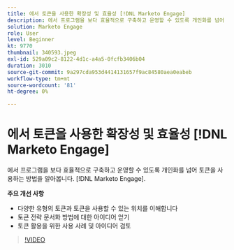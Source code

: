```yaml
---
title: 에서 토큰을 사용한 확장성 및 효율성 [!DNL Marketo Engage]
description: 에서 프로그램을 보다 효율적으로 구축하고 운영할 수 있도록 개인화를 넘어 토큰을 사용하는 방법을 알아봅니다. [!DNL Marketo Engage].
solution: Marketo Engage
role: User
level: Beginner
kt: 9770
thumbnail: 340593.jpeg
exl-id: 529a09c2-8122-4d1c-a4a5-0fcfb3406b04
duration: 3010
source-git-commit: 9a297cda953d4414131657f9ac84580aea0eabeb
workflow-type: tm+mt
source-wordcount: '81'
ht-degree: 0%

---
```


# 에서 토큰을 사용한 확장성 및 효율성 [!DNL Marketo Engage]

에서 프로그램을 보다 효율적으로 구축하고 운영할 수 있도록 개인화를 넘어 토큰을 사용하는 방법을 알아봅니다. [!DNL Marketo Engage].

**주요 개선 사항**

* 다양한 유형의 토큰과 토큰을 사용할 수 있는 위치를 이해합니다
* 토큰 전략 문서화 방법에 대한 아이디어 얻기
* 토큰 활용을 위한 사용 사례 및 아이디어 검토

>[!VIDEO](https://video.tv.adobe.com/v/340593/?quality=12&learn=on)
